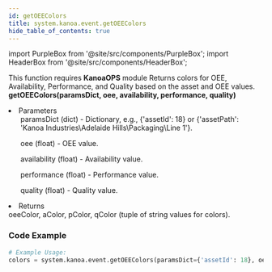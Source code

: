 ```yaml
---
id: getOEEColors
title: system.kanoa.event.getOEEColors
hide_table_of_contents: true
---
```


import PurpleBox from '@site/src/components/PurpleBox';
import HeaderBox from '@site/src/components/HeaderBox';

<PurpleBox>This function requires <b>KanoaOPS</b> module</PurpleBox>
<HeaderBox header="Description">
    Returns colors for OEE, Availability, Performance, and Quality based on the asset and OEE values.
</HeaderBox>
<HeaderBox header="Syntax">
    <b>getOEEColors(paramsDict, oee, availability, performance, quality)</b>
    <li>Parameters <br />
        <ul>paramsDict (dict) - Dictionary, e.g., &#123;'assetId': 18} or &#123;'assetPath': 'Kanoa Industries\Adelaide Hills\Packaging\Line 1'}.</ul>
        <ul>oee (float) - OEE value.</ul>
        <ul>availability (float) - Availability value.</ul>
        <ul>performance (float) - Performance value.</ul>
        <ul>quality (float) - Quality value.</ul>
    </li>
    <li>Returns <br />
        oeeColor, aColor, pColor, qColor (tuple of string values for colors).
    </li>
</HeaderBox>

### Code Example

```python
# Example Usage:
colors = system.kanoa.event.getOEEColors(paramsDict={'assetId': 18}, oee=80.0, availability=90.0, performance=85.0, quality=95.0)

